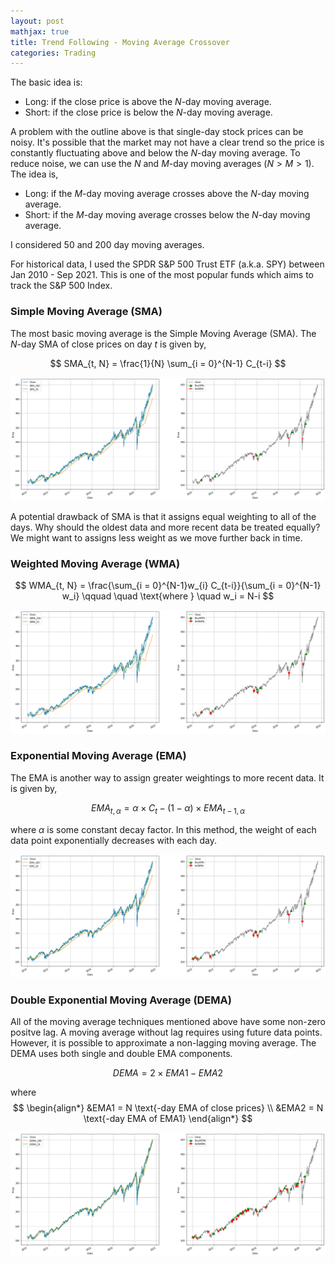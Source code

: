 ```yaml
---
layout: post
mathjax: true
title: Trend Following - Moving Average Crossover
categories: Trading
---
```


The basic idea is: 

* Long: if the close price is above the $N$-day moving average.
* Short: if the close price is below the $N$-day moving average.

A problem with the outline above is that single-day stock prices can be noisy. It's possible that the market may not have a clear trend so the price is constantly fluctuating above and below the $N$-day moving average. To reduce noise, we can use the $N$ and $M$-day moving averages ($N > M > 1$). The idea is, 

* Long: if the $M$-day moving average crosses above the $N$-day moving average.
* Short: if the $M$-day moving average crosses below the $N$-day moving average.

I considered 50 and 200 day moving averages. 

For historical data, I used the SPDR S&P 500 Trust ETF (a.k.a. SPY) between Jan 2010 - Sep 2021. This is one of the most popular funds which aims to track the S&P 500 Index.


### Simple Moving Average (SMA)

The most basic moving average is the Simple Moving Average (SMA). The $N$-day SMA of close prices on day $t$ is given by,

$$
SMA_{t, N} = \frac{1}{N} \sum_{i = 0}^{N-1} C_{t-i} 
$$

![](/Images/SMA.png?raw=true)

A potential drawback of SMA is that it assigns equal weighting to all of the days. Why should the oldest data and more recent data be treated equally? We might want to assigns less weight as we move further back in time. 

### Weighted Moving Average (WMA)

$$
WMA_{t, N} = \frac{\sum_{i = 0}^{N-1}w_{i} C_{t-i}}{\sum_{i = 0}^{N-1} w_i}
\qquad \quad
\text{where }
\quad
w_i = N-i
$$

![](/Images/WMA.png)

### Exponential Moving Average (EMA)
The EMA is another way to assign greater weightings to more recent data. It is given by, 

$$
EMA_{t, \alpha} = \alpha \times C_{t} - (1 - \alpha) \times EMA_{t-1, \alpha}
$$

where $\alpha$ is some constant decay factor. In this method, the weight of each data point exponentially decreases with each day. 


![](/Images/EMA.png)

### Double Exponential Moving Average (DEMA) 

All of the moving average techniques mentioned above have some non-zero positve lag. A moving average without lag requires using future data points. However, it is possible to approximate a non-lagging moving average. The DEMA uses both single and double EMA components. 

$$
DEMA = 2 \times EMA1 - EMA2
$$

where 
$$ 
\begin{align*}
  &EMA1 = N \text{-day EMA of close prices} \\
  &EMA2 = N \text{-day EMA of EMA1}
\end{align*}
$$

![](/Images/DEMA.png)